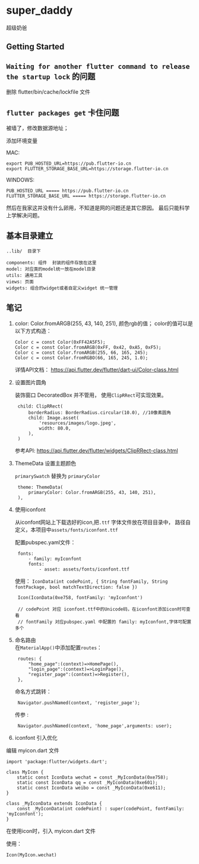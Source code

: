 # super_daddy

超级奶爸

## Getting Started

## ``Waiting for another flutter command to release the startup lock``   的问题

删除 flutter/bin/cache/lockfile  文件

## ``flutter packages get`` 卡住问题

被墙了，修改数据源地址； 

添加环境变量

MAC: 

    export PUB_HOSTED_URL=https://pub.flutter-io.cn
    export FLUTTER_STORAGE_BASE_URL=https://storage.flutter-io.cn

WINDOWS: 

    PUB_HOSTED_URL ===== https://pub.flutter-io.cn
    FLUTTER_STORAGE_BASE_URL ===== https://storage.flutter-io.cn 

然后在我家这并没有什么卵用，不知道是网的问题还是其它原因。 
最后只能科学上学解决问题。 


## 基本目录建立  
    ..lib/  目录下
  
    components: 组件  封装的组件存放在这里
    model: 对应类的model统一放在model目录
    utils: 通用工具 
    views: 页面
    widgets: 组合的widget或者自定义widget 统一管理  


## 笔记
1.  color: Color.fromARGB(255, 43, 140, 251),  颜色rgb的值； 
    color的值可以是以下方式构造：

        Color c = const Color(0xFF42A5F5);
        Color c = const Color.fromARGB(0xFF, 0x42, 0xA5, 0xF5);
        Color c = const Color.fromARGB(255, 66, 165, 245);
        Color c = const Color.fromRGBO(66, 165, 245, 1.0); 
    详情API文档： https://api.flutter.dev/flutter/dart-ui/Color-class.html 

2. 设置图片圆角 
 
    装饰窗口 DecoratedBox 并不管用， 使用``ClipRRect``可实现效果。  

        child: ClipRRect(
            borderRadius: BorderRadius.circular(10.0), //10像素圆角
            child: Image.asset(
                'resources/images/logo.jpeg',
                width: 80.0,
            ),
        ) 

   参考API: https://api.flutter.dev/flutter/widgets/ClipRRect-class.html 

3. ThemeData  设置主题颜色  

    ``primarySwatch`` 替换为 ``primaryColor`` 

        theme: ThemeData(
            primaryColor: Color.fromARGB(255, 43, 140, 251),
        ),

4. 使用iconfont 
  
    从iconfont网站上下载选好的icon,把``.ttf`` 字体文件放在项目目录中， 
    路径自定义，本项目中``assets/fonts/iconfont.ttf `` 
    
    配置pubspec.yaml文件：

        fonts:
            - family: myIconfont
            fonts:
                - asset: assets/fonts/iconfont.ttf

    使用： ``IconData(int codePoint, { String fontFamily, String fontPackage, bool matchTextDirection: false })`` 

        Icon(IconData(0xe758, fontFamily: 'myIconfont')

        // codePoint 对应 iconfont.ttf中的Unicode码，在iconfont添加icon时可查看 
        // fontFamily 对应pubspec.yaml 中配置的 family: myIconfont,字体可配置多个   

5. 命名路由  
    在``MaterialApp()``中添加配置``routes``：
 
        routes: {
            "home_page":(context)=>HomePage(),
            "login_page":(context)=>LoginPage(),
            "register_page":(context)=>Register(),
        }, 

    命名方式跳转： 

        Navigator.pushNamed(context, 'register_page');  

    传参 :

        Navigator.pushNamed(context, 'home_page',arguments: user);  

6. iconfont 引入优化 

 编辑 myicon.dart 文件 

    import 'package:flutter/widgets.dart';

    class MyIcon {
        static const IconData wechat = const _MyIconData(0xe758);
        static const IconData qq = const _MyIconData(0xe601);
        static const IconData weibo = const _MyIconData(0xe611);
    }

    class _MyIconData extends IconData {
        const _MyIconData(int codePoint) : super(codePoint, fontFamily: 'myIconfont');
    }

在使用icon时，引入 myicon.dart 文件 

 使用：     
 
    Icon(MyIcon.wechat)
